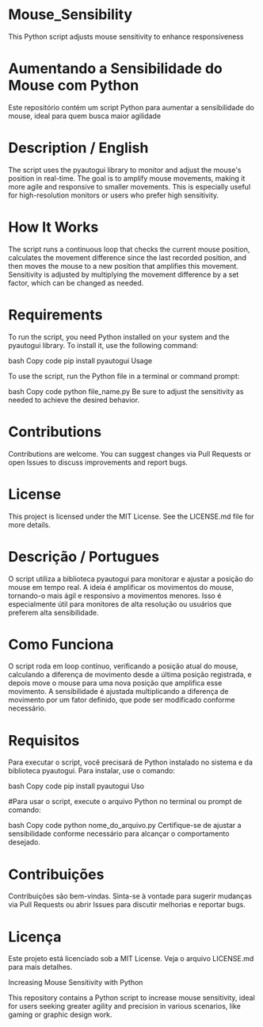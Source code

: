 # Mouse_Sensibility
This Python script adjusts mouse sensitivity to enhance responsiveness 

# Aumentando a Sensibilidade do Mouse com Python
Este repositório contém um script Python para aumentar a sensibilidade do mouse, ideal para quem busca maior agilidade 

#

# Description / English

The script uses the pyautogui library to monitor and adjust the mouse's position in real-time. The goal is to amplify mouse movements, making it more agile and responsive to smaller movements. This is especially useful for high-resolution monitors or users who prefer high sensitivity.

# How It Works

The script runs a continuous loop that checks the current mouse position, calculates the movement difference since the last recorded position, and then moves the mouse to a new position that amplifies this movement. Sensitivity is adjusted by multiplying the movement difference by a set factor, which can be changed as needed.

# Requirements

To run the script, you need Python installed on your system and the pyautogui library. To install it, use the following command:

bash
Copy code
pip install pyautogui
Usage

To use the script, run the Python file in a terminal or command prompt:

bash
Copy code
python file_name.py
Be sure to adjust the sensitivity as needed to achieve the desired behavior.


# Contributions

Contributions are welcome. You can suggest changes via Pull Requests or open Issues to discuss improvements and report bugs.

# License

This project is licensed under the MIT License. See the LICENSE.md file for more details. 


# Descrição / Portugues
O script utiliza a biblioteca pyautogui para monitorar e ajustar a posição do mouse em tempo real. A ideia é amplificar os movimentos do mouse, tornando-o mais ágil e responsivo a movimentos menores. Isso é especialmente útil para monitores de alta resolução ou usuários que preferem alta sensibilidade.

# Como Funciona

O script roda em loop contínuo, verificando a posição atual do mouse, calculando a diferença de movimento desde a última posição registrada, e depois move o mouse para uma nova posição que amplifica esse movimento. A sensibilidade é ajustada multiplicando a diferença de movimento por um fator definido, que pode ser modificado conforme necessário.

# Requisitos

Para executar o script, você precisará de Python instalado no sistema e da biblioteca pyautogui. Para instalar, use o comando:

bash
Copy code
pip install pyautogui
Uso

#Para usar o script, execute o arquivo Python no terminal ou prompt de comando:

bash
Copy code
python nome_do_arquivo.py
Certifique-se de ajustar a sensibilidade conforme necessário para alcançar o comportamento desejado.

# Contribuições

Contribuições são bem-vindas. Sinta-se à vontade para sugerir mudanças via Pull Requests ou abrir Issues para discutir melhorias e reportar bugs.

# Licença

Este projeto está licenciado sob a MIT License. Veja o arquivo LICENSE.md para mais detalhes.

Increasing Mouse Sensitivity with Python

This repository contains a Python script to increase mouse sensitivity, ideal for users seeking greater agility and precision in various scenarios, like gaming or graphic design work.


